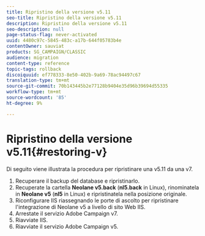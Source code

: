 ```yaml
---
title: Ripristino della versione v5.11
seo-title: Ripristino della versione v5.11
description: Ripristino della versione v5.11
seo-description: null
page-status-flag: never-activated
uuid: 4480c97c-5845-483c-a17b-644f05783b4e
contentOwner: sauviat
products: SG_CAMPAIGN/CLASSIC
audience: migration
content-type: reference
topic-tags: rollback
discoiquuid: ef778333-8e50-402b-9a69-78ac94497c67
translation-type: tm+mt
source-git-commit: 70b143445b2e77128b9404e35d96b39694d55335
workflow-type: tm+mt
source-wordcount: '85'
ht-degree: 9%

---
```



# Ripristino della versione v5.11{#restoring-v}

Di seguito viene illustrata la procedura per ripristinare una v5.11 da una v7.

1. Recuperare il backup del database e ripristinarlo.
1. Recuperate la cartella **Neolane v5.back** (**nl5.back** in Linux), rinominatela in **Neolane v5** (**nl5** in Linux) e ripristinatela nella posizione originale.
1. Riconfigurare IIS riassegnando le porte di ascolto per ripristinare l&#39;integrazione di Neolane v5 a livello di sito Web IIS.
1. Arrestate il servizio  Adobe Campaign v7.
1. Riavviate IIS.
1. Riavviate il servizio  Adobe Campaign v5.

